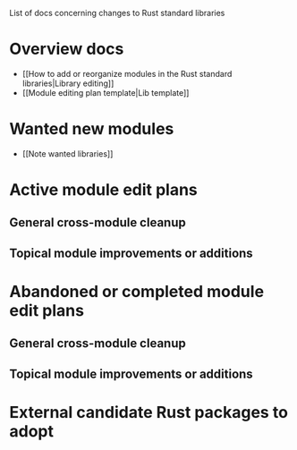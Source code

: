 List of docs concerning changes to Rust standard libraries

# Overview docs

  - [[How to add or reorganize modules in the Rust standard libraries|Library editing]]
  - [[Module editing plan template|Lib template]]

# Wanted new modules
* [[Note wanted libraries]]

# Active module edit plans
## General cross-module cleanup
## Topical module improvements or additions

# Abandoned or completed module edit plans
## General cross-module cleanup
## Topical module improvements or additions

# External candidate Rust packages to adopt